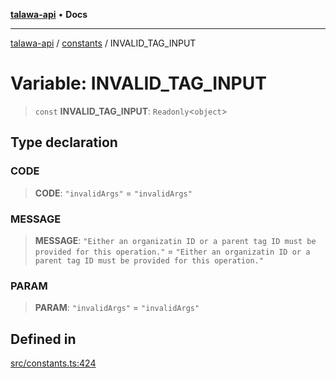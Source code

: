 [**talawa-api**](../../README.md) • **Docs**

***

[talawa-api](../../modules.md) / [constants](../README.md) / INVALID\_TAG\_INPUT

# Variable: INVALID\_TAG\_INPUT

> `const` **INVALID\_TAG\_INPUT**: `Readonly`\<`object`\>

## Type declaration

### CODE

> **CODE**: `"invalidArgs"` = `"invalidArgs"`

### MESSAGE

> **MESSAGE**: `"Either an organizatin ID or a parent tag ID must be provided for this operation."` = `"Either an organizatin ID or a parent tag ID must be provided for this operation."`

### PARAM

> **PARAM**: `"invalidArgs"` = `"invalidArgs"`

## Defined in

[src/constants.ts:424](https://github.com/PalisadoesFoundation/talawa-api/blob/6712e9940a5702665afc506fa9f6e9d7e1dc7991/src/constants.ts#L424)
